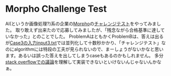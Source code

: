 # Morpho Challenge Test

AI(というか画像処理?)系の企業の[Morpho](https://www.morphoinc.com/)の[チャレンジテスト](http://www.morphoinc.com/careers/challengetest)をやってみました。
取り敢えず出来たので応募してみましたが、「残念ながら合格基準に達していなかった」とのことでした。
ProblemAはともかくProblemBは、答えは出るが[Case3の入力input3.txt](https://www.morphoinc.com/wp/wp-content/themes/morpho/images/careers/input3.txt)では並列化して十数秒かかり、「チャレンジテスト」なのにalgorithmには特段の工夫が見られないので、まーしょうがないかなと思います。あるいは誤った答えを出してしまうcaseもあるのかもしれません。
多分[stack overflowでの議論](https://stackoverflow.com/questions/49333960/maximum-possible-number-of-rectangles-that-can-be-crossed-with-a-single-straight?newreg=f5b0b1d3260f4da7831fbf3681355bee)を理解して実装できないといけないんじゃないんかなぁ。
